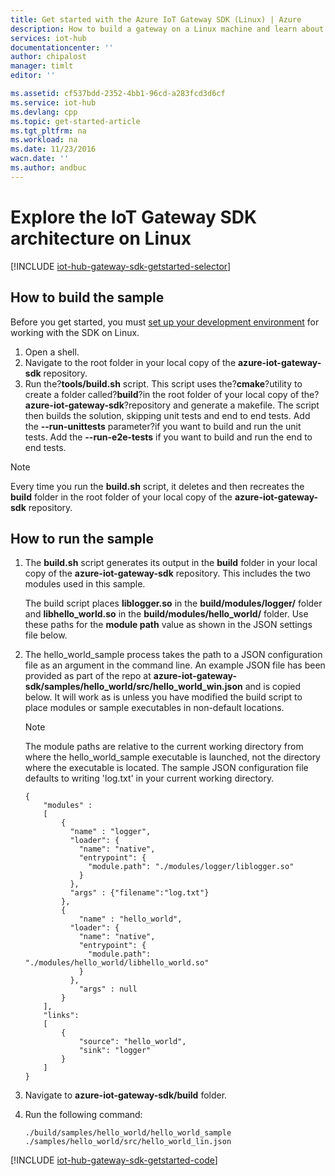 ```yaml
---
title: Get started with the Azure IoT Gateway SDK (Linux) | Azure
description: How to build a gateway on a Linux machine and learn about key concepts in the Azure IoT Gateway SDK such as modules and JSON configuration files.
services: iot-hub
documentationcenter: ''
author: chipalost
manager: timlt
editor: ''

ms.assetid: cf537bdd-2352-4bb1-96cd-a283fcd3d6cf
ms.service: iot-hub
ms.devlang: cpp
ms.topic: get-started-article
ms.tgt_pltfrm: na
ms.workload: na
ms.date: 11/23/2016
wacn.date: ''
ms.author: andbuc
---
```


# Explore the IoT Gateway SDK architecture on Linux
[!INCLUDE [iot-hub-gateway-sdk-getstarted-selector](../../includes/iot-hub-gateway-sdk-getstarted-selector.md)]

## How to build the sample
Before you get started, you must [set up your development environment][lnk-setupdevbox] for working with the SDK on Linux.

1. Open a shell.
2. Navigate to the root folder in your local copy of the **azure-iot-gateway-sdk** repository.
3. Run the?**tools/build.sh** script. This script uses the?**cmake**?utility to create a folder
called?**build**?in the root folder of your local copy of the?**azure-iot-gateway-sdk**?repository 
and generate a makefile. The script then builds the solution, skipping unit tests and end to 
end tests. Add the **--run-unittests** parameter?if you want to build and run the unit tests. Add the 
**--run-e2e-tests** if you want to build and run the end to end tests.

> [!NOTE]
> Every time you run the **build.sh** script, it deletes and then recreates the **build** folder in the root folder of your local copy of the **azure-iot-gateway-sdk** repository.
> 
> 

## How to run the sample
1. The **build.sh** script generates its output in the **build** folder in your local copy of the **azure-iot-gateway-sdk** repository. This includes the two modules used in this sample.

    The build script places **liblogger.so** in the **build/modules/logger/** folder and **libhello_world.so** in  the **build/modules/hello_world/** folder. Use these paths for the **module path** value as shown in the JSON settings file below.
2. The hello_world_sample process takes the path to a JSON configuration file as an argument in the command line. An example JSON file has been provided as part of the repo at **azure-iot-gateway-sdk/samples/hello_world/src/hello_world_win.json** and is copied below. It will work as is unless you have modified the build script to place modules or sample executables in non-default locations.

   > [!NOTE]
   > The module paths are relative to the current working directory from where the hello_world_sample executable is launched, not the directory where the executable is located. The sample JSON configuration file defaults to writing 'log.txt' in your current working directory.

    ```
    {
        "modules" :
        [
            {
              "name" : "logger",
              "loader": {
                "name": "native",
                "entrypoint": {
                  "module.path": "./modules/logger/liblogger.so"
                }
              },
              "args" : {"filename":"log.txt"}
            },
            {
                "name" : "hello_world",
              "loader": {
                "name": "native",
                "entrypoint": {
                  "module.path": "./modules/hello_world/libhello_world.so"
                }
              },
                "args" : null
            }
        ],
        "links": 
        [
            {
                "source": "hello_world",
                "sink": "logger"
            }
        ]
    }
    ```
3. Navigate to **azure-iot-gateway-sdk/build** folder.
4. Run the following command:

   ```
   ./build/samples/hello_world/hello_world_sample ./samples/hello_world/src/hello_world_lin.json
   ``` 

[!INCLUDE [iot-hub-gateway-sdk-getstarted-code](../../includes/iot-hub-gateway-sdk-getstarted-code.md)]

<!-- Links -->
[lnk-setupdevbox]: https://github.com/Azure/azure-iot-gateway-sdk/blob/master/doc/devbox_setup.md